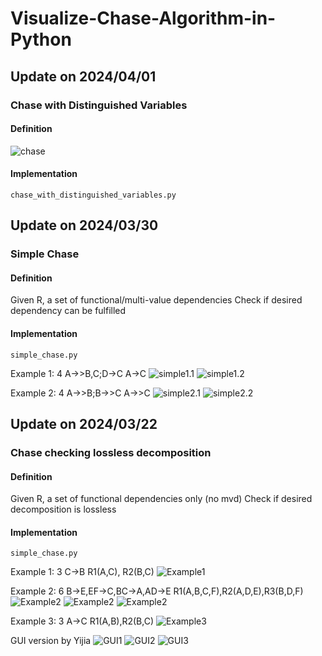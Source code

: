 # Visualize-Chase-Algorithm-in-Python


## Update on 2024/04/01
### Chase with Distinguished Variables
#### Definition
![chase](img/chase_with_dv.png)

#### Implementation
```commandline
chase_with_distinguished_variables.py
```


## Update on 2024/03/30
### Simple Chase
#### Definition
Given R, a set of functional/multi-value dependencies
Check if desired dependency can be fulfilled

#### Implementation
```commandline
simple_chase.py
```

Example 1: 4 A->>B,C;D->C A->C
![simple1.1](img/simple_example1.1.png)
![simple1.2](img/simple_example1.2.png)

Example 2: 4 A->>B;B->>C A->>C
![simple2.1](img/simple_example2.1.png)
![simple2.2](img/simple_example2.2.png)

## Update on 2024/03/22
### Chase checking lossless decomposition
#### Definition
Given R, a set of functional dependencies only (no mvd)
Check if desired decomposition is lossless

#### Implementation
```commandline
simple_chase.py
```

Example 1: 3 C->B R1(A,C), R2(B,C)
![Example1](img/Example1.png)

Example 2: 6 B->E,EF->C,BC->A,AD->E R1(A,B,C,F),R2(A,D,E),R3(B,D,F)
![Example2](img/Example2.1.png)
![Example2](img/Example2.2.png)
![Example2](img/Example2.3.png)

Example 3: 3 A->C R1(A,B),R2(B,C)
![Example3](img/Example3.png)

GUI version by Yijia
![GUI1](img/GUI1.png)
![GUI2](img/GUI2.png)
![GUI3](img/GUI3.png)